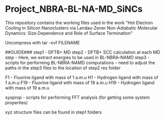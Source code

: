 # Project_NBRA-BL-NA-MD_SiNCs
This repository contains the working files used in the work "Hot Electron Cooling in Silicon Nanoclusters via Landau-Zener Non-Adiabatic Molecular Dynamics: Size Dependence and Role of Surface Termination"

Uncompress with  tar -xvf FILENAME 

##GUIDE###
step1 - DFTB+ MD
step2 - DFTB+ SCC calculation at each MD step - Here, we extract energies to be used in BL-NBRA-NAMD
step3 - scripts for performing BL-NBRA-NAMD computations
      - need to adjust the paths in the step3 files to the locaiton of step2 res folder

F1  - Fluorine ligand with mass of 1 a.m.u
H1  - Hydrogen ligand with mass of 1 a.m.u
F19 - Fluorine ligand with mass of 19 a.m.u
H19 - Hydrogen ligand with mass of 19 a.m.u

sysprop - scripts for performing FFT analysis (for getting some system properties)

xyz structure files can be found in step1 folders


